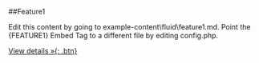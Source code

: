 ##Feature1

Edit this content by going to example-content\fluid\feature1.md. Point the {FEATURE1} Embed Tag to a different file by editing config.php.

[View details &raquo;{: .btn}](#)
